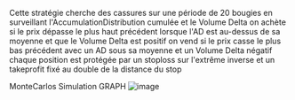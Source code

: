 Cette stratégie cherche des cassures sur une période de 20 bougies en surveillant l'AccumulationDistribution cumulée et le Volume Delta
on achète si le prix dépasse le plus haut précédent lorsque l'AD est au-dessus de sa moyenne et que le Volume Delta est positif on vend 
si le prix casse le plus bas précédent avec un AD sous sa moyenne et un Volume Delta négatif chaque position est protégée par un stoploss 
sur l'extrême inverse et un takeprofit fixé au double de la distance du stop



MonteCarlos Simulation GRAPH
![image](https://github.com/user-attachments/assets/859b65a2-d7f2-4ced-9c1a-e1b8c9ba6426)

